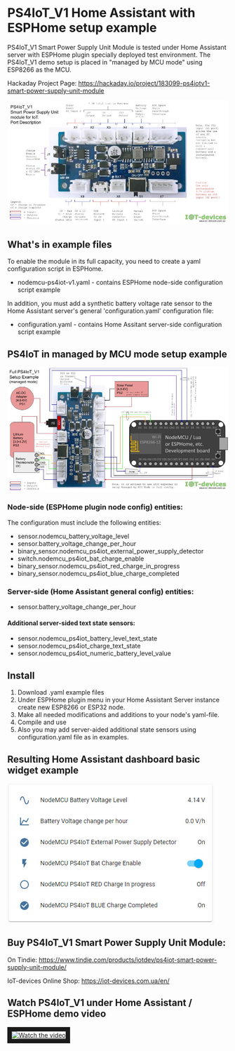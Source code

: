 # PS4IoT_V1 Home Assistant with ESPHome setup example
PS4IoT_V1 Smart Power Supply Unit Module is tested under Home Assistant server with ESPHome plugin specially deployed test environment. The PS4IoT_V1 demo setup is placed in "managed by MCU mode" using ESP8266 as the MCU.

Hackaday Project Page: https://hackaday.io/project/183099-ps4iotv1-smart-power-supply-unit-module


![PS4IoT_V1 Ports](https://github.com/iotdevicesdev/ps4iot-v1-homeassistant-esphome-example/blob/main/PS4IoT_V1_Quick_Facts_Sheet_Ports.jpg)


## What's in example files

To enable the module in its full capacity, you need to create a yaml configuration script in ESPHome.

- nodemcu-ps4iot-v1.yaml - contains ESPHome node-side configuration script example

In addition, you must add a synthetic battery voltage rate sensor to the Home Assistant server's general
'configuration.yaml' configuration file:

- configuration.yaml - contains Home Assitant server-side configuration script example

## PS4IoT in managed by MCU mode setup example

![Managed mode setup example](https://github.com/iotdevicesdev/ps4iot-v1-homeassistant-esphome-example/blob/main/PS4IoT_V1_Quick_Facts_Sheet_ManagedMode-SetupExample.jpg)

### Node-side (ESPHome plugin node config) entities:

The configuration must include the following entities:
- sensor.nodemcu_battery_voltage_level
- sensor.battery_voltage_change_per_hour
- binary_sensor.nodemcu_ps4iot_external_power_supply_detector
- switch.nodemcu_ps4iot_bat_charge_enable
- binary_sensor.nodemcu_ps4iot_red_charge_in_progress
- binary_sensor.nodemcu_ps4iot_blue_charge_completed


### Server-side (Home Assistant general config) entities:
- sensor.battery_voltage_change_per_hour
#### Additional server-sided text state sensors:
- sensor.nodemcu_ps4iot_battery_level_text_state
- sensor.nodemcu_ps4iot_charge_text_state
- sensor.nodemcu_ps4iot_numeric_battery_level_value

## Install

1. Download .yaml example files
2. Under ESPHome plugin menu in your Home Assistant Server instance create new ESP8266 or ESP32 node. 
3. Make all needed modifications and additions to your node's yaml-file.
4. Compile and use
5. Also you may add server-aided additional state sensors using configuration.yaml file as in examples.

## Resulting Home Assistant dashboard basic widget example
![HA Dashboard Widget](https://github.com/iotdevicesdev/ps4iot-v1-homeassistant-esphome-example/blob/main/PS4IoT_V1_Main_States_Widget_HA_Dashboard_SetupExample.jpg)

## Buy PS4IoT_V1 Smart Power Supply Unit Module: 

On Tindie: https://www.tindie.com/products/iotdev/ps4iot-smart-power-supply-unit-module/

IoT-devices Online Shop: https://iot-devices.com.ua/en/

## Watch PS4IoT_V1 under Home Assistant / ESPHome demo video

<a href="https://www.youtube.com/watch?feature=player_embedded&v=rUE2VASIHns" target="_blank">
 <img src="https://img.youtube.com/vi/rUE2VASIHns/mqdefault.jpg" alt="Watch the video" border="10" />
</a>
